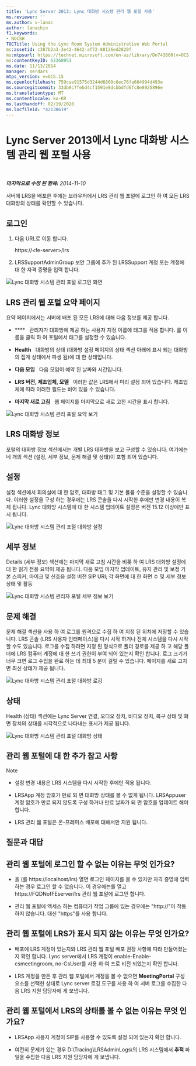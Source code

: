 ```yaml
---
title: 'Lync Server 2013: Lync 대화방 시스템 관리 웹 포털 사용'
ms.reviewer: ''
ms.author: v-lanac
author: lanachin
f1.keywords:
- NOCSH
TOCTitle: Using the Lync Room System Administrative Web Portal
ms:assetid: c387b2a3-3e42-4642-af72-88126ed2820f
ms:mtpsurl: https://technet.microsoft.com/en-us/library/Dn743660(v=OCS.15)
ms:contentKeyID: 62268951
ms.date: 11/13/2014
manager: serdars
mtps_version: v=OCS.15
ms.openlocfilehash: 759cae91575d3244d6860c6ec76fa664994d493e
ms.sourcegitcommit: 33db8c7febd4cf1591e8dcbbdfd6fc8e8925896e
ms.translationtype: MT
ms.contentlocale: ko-KR
ms.lasthandoff: 02/19/2020
ms.locfileid: "42138619"
---
```

<div data-xmlns="http://www.w3.org/1999/xhtml">

<div class="topic" data-xmlns="http://www.w3.org/1999/xhtml" data-msxsl="urn:schemas-microsoft-com:xslt" data-cs="http://msdn.microsoft.com/">

<div data-asp="https://msdn2.microsoft.com/asp">

# <a name="using-the-lync-room-system-administrative-web-portal-in-lync-server-2013"></a>Lync Server 2013에서 Lync 대화방 시스템 관리 웹 포털 사용

</div>

<div id="mainSection">

<div id="mainBody">

<span> </span>

_**마지막으로 수정 된 항목:** 2014-11-10_

서버에 LRS을 배포한 후에는 브라우저에서 LRS 관리 웹 포털에 로그인 하 여 모든 LRS 대화방의 상태를 확인할 수 있습니다.

<div>

## <a name="sign-in"></a>로그인

1.  다음 URL로 이동 합니다.
    
    https://\<fe-server\>/lrs

2.  LRSSupportAdminGroup 보안 그룹에 추가 된 LRSSupport 계정 또는 계정에 대 한 자격 증명을 입력 합니다.

![Lync 대화방 시스템 관리 포털 로그인 화면](images/Dn436326.050bcf70-2f3b-46b2-9b96-ebd12679b713(OCS.15).png "Lync 대화방 시스템 관리 포털 로그인 화면")

</div>

<div>

## <a name="lrs-administrative-web-portal-summary-page"></a>LRS 관리 웹 포털 요약 페이지

요약 페이지에서는 서버에 배포 된 모든 LRS에 대해 다음 정보를 제공 합니다.

  - ****   관리자가 대화방에 제공 하는 사용자 지정 이름에 태그를 적용 합니다. 룸 이름을 클릭 하 여 포털에서 태그를 설정할 수 있습니다.

  - **Health**   대화방의 상태 (대화방 설정 페이지의 상태 섹션 아래에 표시 되는 대화방의 집계 상태에서 파생 됨)에 대 한 상태입니다.

  - **다음 모임**   다음 모임이 예약 된 날짜와 시간입니다.

  - **LRS 버전, 제조업체, 모델**   이러한 값은 LRS에서 미리 설정 되어 있습니다. 제조업체에 따라 이러한 필드는 비어 있을 수 있습니다.

  - **마지막 새로 고침**   웹 페이지를 마지막으로 새로 고친 시간을 표시 합니다.

![Lync 대화방 시스템 관리 포털 요약 보기](images/Dn743660.f829ce90-dd95-4725-bd94-6870c5dcf046(OCS.15).png "Lync 대화방 시스템 관리 포털 요약 보기")

</div>

<div>

## <a name="lrs-room-information"></a>LRS 대화방 정보

포털의 대화방 정보 섹션에서는 개별 LRS 대화방을 보고 구성할 수 있습니다. 여기에는 네 개의 섹션 (설정, 세부 정보, 문제 해결 및 상태)이 포함 되어 있습니다.

<div>

## <a name="settings"></a>설정

설정 섹션에서 회의실에 대 한 암호, 대화방 태그 및 기본 볼륨 수준을 설정할 수 있습니다. 이러한 설정을 구성 하는 경우에는 LRS 콘솔을 다시 시작한 후에만 변경 내용이 복제 됩니다. Lync 대화방 시스템에 대 한 시스템 업데이트 설정은 버전 15.12 이상에만 표시 됩니다.

![Lync 대화방 시스템 관리 포털 대화방 설정](images/Dn743660.ab162e19-41ac-4991-9b2a-92575aa53eda(OCS.15).png "Lync 대화방 시스템 관리 포털 대화방 설정")

</div>

<div>

## <a name="details"></a>세부 정보

Details (세부 정보) 섹션에는 마지막 새로 고침 시간을 비롯 하 여 LRS 대화방 설정에 대 한 읽기 전용 요약이 제공 됩니다. 다음 모임 마지막 업데이트, 유지 관리 및 보정 기본 스피커, 마이크 및 신호음 설정 버전 SIP URI; 각 화면에 대 한 화면 수 및 세부 정보 상태 및 활동

![Lync 대화방 시스템 관리자 포털 세부 정보 보기](images/Dn743660.2958bbba-db74-4670-a920-87fdfb2fc22d(OCS.15).png "Lync 대화방 시스템 관리자 포털 세부 정보 보기")

</div>

<div>

## <a name="troubleshooting"></a>문제 해결

문제 해결 섹션을 사용 하 여 로그를 원격으로 수집 하 여 지정 된 위치에 저장할 수 있습니다. LRS 콘솔 (LRS 사용자 인터페이스)을 다시 시작 하거나 전체 시스템을 다시 시작할 수도 있습니다. 로그를 수집 하려면 지정 된 형식으로 폴더 경로를 제공 하 고 해당 폴더에 LRS 컴퓨터 계정에 대 한 쓰기 권한이 부여 되어 있는지 확인 합니다. 로그 크기가 너무 크면 로그 수집을 완료 하는 데 최대 5 분이 걸릴 수 있습니다. 페이지를 새로 고치면 최신 상태가 제공 됩니다.

![Lync 대화방 시스템 관리 포털 대화방 로깅](images/Dn743660.749aee71-deaa-4ace-a146-fe2b349f0f42(OCS.15).png "Lync 대화방 시스템 관리 포털 대화방 로깅")

</div>

<div>

## <a name="health"></a>상태

Health (상태) 섹션에는 Lync Server 연결, 오디오 장치, 비디오 장치, 복구 상태 및 화면 장치의 상태를 시각적으로 나타내는 표시가 제공 됩니다.

![Lync 대화방 시스템 관리 포털 대화방 상태](images/Dn743660.8cc644f8-8e3e-42d5-9079-045d8fe9daa7(OCS.15).png "Lync 대화방 시스템 관리 포털 대화방 상태")

</div>

</div>

<div>

## <a name="additional-notes-about-the-administrative-web-portal"></a>관리 웹 포털에 대 한 추가 참고 사항

<div>


> [!NOTE]  
> <UL>
> <LI>
> <P>설정 변경 내용은 LRS 시스템을 다시 시작한 후에만 적용 됩니다.</P>
> <LI>
> <P>LRSApp 계정 암호가 만료 되 면 대화방 상태를 볼 수 없게 됩니다. LRSAppuser 계정 암호가 만료 되지 않도록 구성 하거나 만료 날짜가 되 면 암호를 업데이트 해야 합니다.</P>
> <LI>
> <P>LRS 관리 웹 포털은 온-프레미스 배포에 대해서만 지원 됩니다.</P></LI></UL>



</div>

</div>

<div>

## <a name="frequently-asked-questions"></a>질문과 대답

<div>

## <a name="why-cant-i-sign-in-to-the-administrative-web-portal"></a>관리 웹 포털에 로그인 할 수 없는 이유는 무엇 인가요?

  - 을 (를 https://localhost/lrs) 열면 로그인 페이지를 볼 수 있지만 자격 증명에 입력 하는 경우 로그인 할 수 없습니다. 이 경우에는를 열고 https://FQDNofFEserver/lrs 관리 웹 포털에 로그인 합니다.

  - 관리 웹 포털에 액세스 하는 컴퓨터가 작업 그룹에 있는 경우에는 "http://"이 작동 하지 않습니다. 대신 "https"를 사용 합니다.

</div>

<div>

## <a name="why-cant-i-see-lrs-in-the-administrative-web-portal"></a>관리 웹 포털에 LRS가 표시 되지 않는 이유는 무엇 인가요?

  - 배포에 LRS 계정이 있는지와 LRS 관리 웹 포털 배포 권장 사항에 따라 만들어졌는지 확인 합니다. Lync server에서 LRS 계정이 enable-Enable-csmeetingroom, no-CsUser를 사용 하 여 프로 비전 되었는지 확인 합니다.

  - LRS 계정을 만든 후 관리 웹 포털에서 계정을 볼 수 없으면 **MeetingPortal** 구성 요소를 선택한 상태로 Lync server 로깅 도구를 사용 하 여 서버 로그를 수집한 다음 LRS 지원 담당자에 게 보냅니다.

</div>

<div>

## <a name="why-cant-i-see-the-status-of-lrs-in-the-administrative-web-portal"></a>관리 웹 포털에서 LRS의 상태를 볼 수 없는 이유는 무엇 인가요?

  - LRSApp 사용자 계정이 SIP를 사용할 수 있도록 설정 되어 있는지 확인 합니다.

  - 여전히 문제가 있는 경우 D:\\Tracing\\LRSAdminLogs\\의 LRS 시스템에서 **추적** 파일을 수집한 다음 LRS 지원 담당자에 게 보냅니다.

</div>

</div>

</div>

<span> </span>

</div>

</div>

</div>

